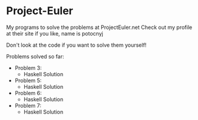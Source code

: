 Project-Euler
=============

My programs to solve the problems at ProjectEuler.net
Check out my profile at their site if you like, name is potocnyj

Don't look at the code if you want to solve them yourself!

Problems solved so far:
- Problem 3:
  - Haskell Solution
- Problem 5:
  - Haskell Solution
- Problem 6:
  - Haskell Solution
- Problem 7:
  - Haskell Solution

